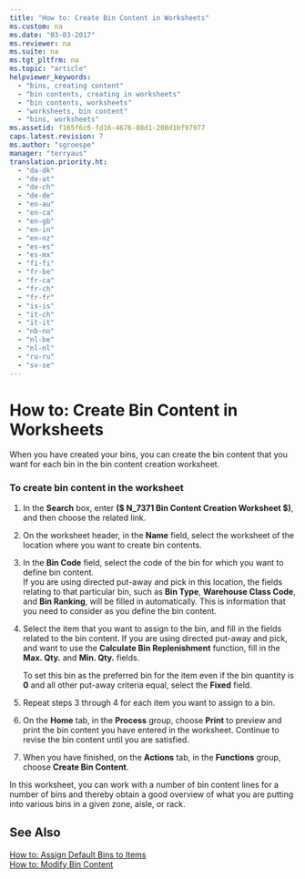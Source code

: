 ```yaml
---
title: "How to: Create Bin Content in Worksheets"
ms.custom: na
ms.date: "03-03-2017"
ms.reviewer: na
ms.suite: na
ms.tgt_pltfrm: na
ms.topic: "article"
helpviewer_keywords: 
  - "bins, creating content"
  - "bin contents, creating in worksheets"
  - "bin contents, worksheets"
  - "worksheets, bin content"
  - "bins, worksheets"
ms.assetid: f165f6c6-fd16-4676-88d1-208d1bf97977
caps.latest.revision: 7
ms.author: "sgroespe"
manager: "terryaus"
translation.priority.ht: 
  - "da-dk"
  - "de-at"
  - "de-ch"
  - "de-de"
  - "en-au"
  - "en-ca"
  - "en-gb"
  - "en-in"
  - "en-nz"
  - "es-es"
  - "es-mx"
  - "fi-fi"
  - "fr-be"
  - "fr-ca"
  - "fr-ch"
  - "fr-fr"
  - "is-is"
  - "it-ch"
  - "it-it"
  - "nb-no"
  - "nl-be"
  - "nl-nl"
  - "ru-ru"
  - "sv-se"
---
```

# How to: Create Bin Content in Worksheets
When you have created your bins, you can create the bin content that you want for each bin in the bin content creation worksheet.  
  
### To create bin content in the worksheet  
  
1.  In the **Search** box, enter **\($ N\_7371 Bin Content Creation Worksheet $\)**, and then choose the related link.  
  
2.  On the worksheet header, in the **Name** field, select the worksheet of the location where you want to create bin contents.  
  
3.  In the **Bin Code** field, select the code of the bin for which you want to define bin content.   
    If you are using directed put\-away and pick in this location, the fields relating to that particular bin, such as **Bin Type**, **Warehouse Class Code**, and **Bin Ranking**, will be filled in automatically. This is information that you need to consider as you define the bin content.  
  
4.  Select the item that you want to assign to the bin, and fill in the fields related to the bin content. If you are using directed put\-away and pick, and want to use the **Calculate Bin Replenishment** function, fill in the **Max. Qty.** and **Min. Qty.** fields.  
  
     To set this bin as the preferred bin for the item even if the bin quantity is **0** and all other put\-away criteria equal, select the **Fixed** field.  
  
5.  Repeat steps 3 through 4 for each item you want to assign to a bin.  
  
6.  On the **Home**  tab, in the **Process** group, choose **Print** to preview and print the bin content you have entered in the worksheet. Continue to revise the bin content until you are satisfied.  
  
7.  When you have finished, on the **Actions** tab, in the **Functions** group, choose **Create Bin Content**.  
  
 In this worksheet, you can work with a number of bin content lines for a number of bins and thereby obtain a good overview of what you are putting into various bins in a given zone, aisle, or rack.  
  
## See Also  
 [How to: Assign Default Bins to Items](../WarehouseActivities/how-to-assign-default-bins-to-items.md)   
 [How to: Modify Bin Content](../WarehouseActivities/how-to-modify-bin-content.md)